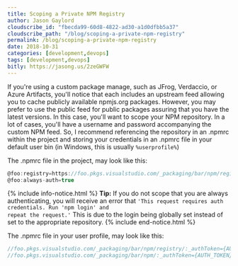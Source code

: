 ```yaml
---
title: Scoping a Private NPM Registry
author: Jason Gaylord
cloudscribe_id: "fbecda99-60d8-4822-ad30-a1d0dfbb5a37"
cloudscribe_path: "/blog/scoping-a-private-npm-registry"
permalink: /blog/scoping-a-private-npm-registry
date: 2018-10-31
categories: [development,devops]
tags: [development,devops]
bitly: https://jasong.us/2zeGWFW
---
```


If you're using a custom package manage, such as JFrog, Verdaccio, or Azure Artifacts, you'll notice that each includes an upstream feed allowing you to cache publicly available npmjs.org packages. However, you may prefer to use the public feed for public packages assuring that you have the latest versions. In this case, you'll want to scope your NPM repository. In a lot of cases, you'll have a username and password accompanying the custom NPM feed. So, I recommend referencing the repository in an .npmrc within the project and storing your credentials in an .npmrc file in your default user bin (in Windows, this is usually `%userprofile%`) 

The .npmrc file in the project, may look like this:

```csharp
@foo:registry=https://foo.pkgs.visualstudio.com/_packaging/bar/npm/registry/
@foo:always-auth=true
```

{% include info-notice.html %}
<strong>Tip:</strong> If you do not scope that you are always authenticating, you will receive an error that <code>'This request requires auth credentials. Run 'npm login' and repeat the request.'</code> This is due to the login being globally set instead of set to the appropriate repository.
{% include end-notice.html %}

The .npmrc file in your user profile, may look like this:

```csharp
//foo.pkgs.visualstudio.com/_packaging/bar/npm/registry/:_authToken={AUTH_TOKEN}
//foo.pkgs.visualstudio.com/_packaging/bar/npm/:_authToken={AUTH_TOKEN}
```